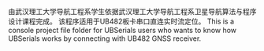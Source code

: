 由武汉理工大学导航工程系学生依据武汉理工大学导航工程系卫星导航算法与程序设计课程完成。
该程序适用于UB482板卡串口直连实时流定位。
This is a console project file folder for UBSerials users who wants to know how UBSerials works by connecting with UB482 GNSS receiver.
